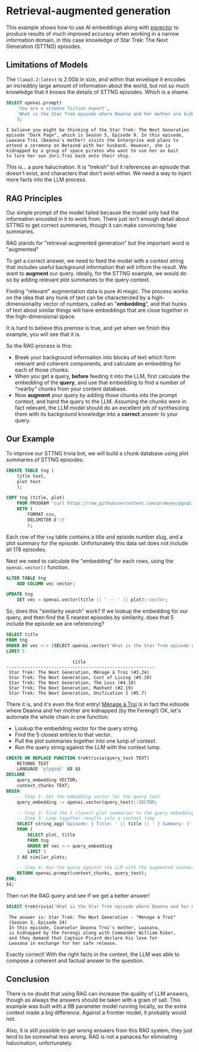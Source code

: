 
# Retrieval-augmented generation

This example shows how to use AI embeddings along with [pgvector](https://github.com/pgvector/pgvector) to produce results of much improved accuracy when working in a narrow information domain, in this case knowledge of Star Trek: The Next Generation (STTNG) episodes.


## Limitations of Models

The `llama3.2:latest` is 2.0Gb in size, and within that envelope it encodes an incredibly large amount of information about the world, but not so much knowledge that it knows the details of STTNG episodes. Which is a shame.

```sql
SELECT openai.prompt(
	'You are a science fiction expert',
	'What is the Star Trek episode where Deanna and her mother are kidnapped?'
	);
```
```
I believe you might be thinking of the Star Trek: The Next Generation 
episode "Dark Page", which is Season 5, Episode 9. In this episode, 
Lwaxana Troi (Deanna's mother) visits the Enterprise and plans to 
attend a ceremony on Betazed with her husband. However, she is 
kidnapped by a group of space pirates who want to use her as bait 
to lure her son Jori-Troi back onto their ship.
```

This is... a pure halucination. It is "trekish" but it references an episode that doesn't exist, and characters that don't exist either. We need a way to inject more facts into the LLM process.


## RAG Principles

Our simple prompt of the model failed because the model only had the information encoded in it to work from. There just isn't enough detail about STTNG to get correct summaries, though it can make convincing fake summaries.

RAG stands for "retrieval-augmented generation" but the important word is "augmented"

To get a correct answer, we need to feed the model with a context string that includes useful background information that will inform the result. We want to **augment** our query. Ideally, for the STTNG example, we would do so by adding relevant plot summaries to the query context.

Finding "relevant" augmentation data is pure AI magic. The process works on the idea that any hunk of text can be characterized by a high-dimensionality vector of numbers, called an "**embedding**", and that hunks of text about similar things will have embeddings that are close together in the high-dimensional space.

It is hard to believe this premise is true, and yet when we finish this example, you will see that it is.

So the RAG process is this: 

* Break your background information into blocks of text which form relevant and coherent components, and calculate an embedding for each of those chunks. 
* When you get a query, **before** feeding it into the LLM, first calculate the embedding of the **query**, and use that embedding to find a number of "nearby" chunks from your content database. 
* Now **augment** your query by adding those chunks into the prompt context, and hand the query to the LLM. Assuming the chunks were in fact relevant, the LLM model should do an excellent job of synthesizing them with its background knowledge into a **correct** answer to your query.


## Our Example

To improve our STTNG trivia bot, we will build a chunk database using plot summaries of STTNG episodes. 

```sql
CREATE TABLE tng (
	title text,
	plot text
	);

COPY tng (title, plot) 
	FROM PROGRAM 'curl https://raw.githubusercontent.com/pramsey/pgsql-openai/refs/heads/main/examples/rag/tng.txt'
	WITH (
		FORMAT csv,
		DELIMITER E'\t'
		);
```

Each row of the `tng` table contains a title and episide number slug, and a plot summary for the episode. Unfortunately this data set does not include all 178 episodes.

Next we need to calculate the "embedding" for each rows, using the `openai.vector()` function.

```sql
ALTER TABLE tng
	ADD COLUMN vec vector;

UPDATE tng 
	SET vec = openai.vector(title || ' -- ' || plot)::vector;
```

So, does this "similarity search" work? If we lookup the embedding for our query, and then find the 5 nearest episodes by similarity, does that 5 include the episode we are referencing?

```sql
SELECT title
FROM tng
ORDER BY vec <-> (SELECT openai.vector('What is the Star Trek episode where Deanna and her mother are kidnapped')::vector)
LIMIT 5
```
```
                         title                          
--------------------------------------------------------
 Star Trek: The Next Generation, Ménage à Troi (#3.24)
 Star Trek: The Next Generation, Cost of Living (#5.20)
 Star Trek: The Next Generation, The Loss (#4.10)
 Star Trek: The Next Generation, Manhunt (#2.19)
 Star Trek: The Next Generation, Unification I (#5.7)
```

There it is, and it's even the first entry! [Ménage à Troi](https://en.wikipedia.org/wiki/Ménage_à_Troi) is in fact the edisode where Deanna and her mother are kidnapped (by the Ferengi!) OK, let's automate the whole chain in one function:

* Lookup the embedding vector for the query string.
* Find the 5 closest entries to that vector.
* Pull the plot summaries together into one lump of context.
* Run the query string against the LLM with the context lump.

```sql
CREATE OR REPLACE FUNCTION trektrivia(query_text TEXT) 
	RETURNS TEXT 
	LANGUAGE 'plpgsql' AS $$
DECLARE
    query_embedding VECTOR;
    context_chunks TEXT;
BEGIN
    -- Step 1: Get the embedding vector for the query text
    query_embedding := openai.vector(query_text)::VECTOR;

    -- Step 2: Find the 5 closest plot summaries to the query embedding
    -- Step 3: Lump together results into a context lump
    SELECT string_agg('Episode: { Title: ' || title || ' } Summary: {' || plot, E'}}\n\n\n') INTO context_chunks
    FROM (
        SELECT plot, title
        FROM tng
        ORDER BY vec <-> query_embedding
        LIMIT 5
    ) AS similar_plots;

    -- Step 4: Run the query against the LLM with the augmented context
    RETURN openai.prompt(context_chunks, query_text);
END;
$$;
```

Then run the RAG query and see if we get a better answer!

```sql
SELECT trektrivia('What is the Star Trek episode where Deanna and her mother are kidnapped?');
```
```
 The answer is: Star Trek: The Next Generation - "Menage à Troi" 
 (Season 3, Episode 24)
 In this episode, Counselor Deanna Troi's mother, Lwaxana, 
 is kidnapped by the Ferengi along with Commander William Riker, 
 and they demand that Captain Picard declare his love for 
 Lwaxana in exchange for her safe release.
```
Exactly correct! With the right facts in the context, the LLM was able to compose a coherent and factual answer to the question.


## Conclusion

There is no doubt that using RAG can increase the quality of LLM answers, though as always the answers should be taken with a grain of salt. This example was built with a 9B parameter model running locally, so the extra context made a big difference. Against a frontier model, it probably would not. 

Also, it is still possible to get wrong answers from this RAG system, they just tend to be somewhat less wrong. RAG is not a panacea for eliminating halucination, unfortunately.
